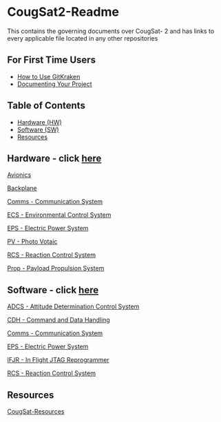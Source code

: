 # CougSat2-Readme
This contains the governing documents over CougSat- 2 and has links to every applicable file located in any other repositories

## For First Time Users ##
- [How to Use GitKraken](https://www.gitkraken.com/)
- [Documenting Your Project](https://github.com/CougsInSpace/Resources/blob/master/GitHub%20Resources/README.md)

## Table of Contents ##
- [Hardware (HW)](#hardware)
- [Software (SW)](#software)
- [Resources](#resources)

## Hardware - click [here](https://github.com/CougsInSpace/CougSat2-Hardware/tree/master)
[Avionics](https://github.com/CougsInSpace/CougSat2-Hardware/tree/master/ASVI%20HW%20-%20Avionics)

[Backplane](https://github.com/CougsInSpace/CougSat2-Hardware/tree/master/BM%20HW%20-%20Backplane%20Module)

[Comms - Communication System](https://github.com/CougsInSpace/CougSat2-Hardware/tree/master/Comms%20HW%20-%20Communication%20System)

[ECS - Environmental Control System](https://github.com/CougsInSpace/CougSat2-Hardware/tree/master/ECS%20HW%20-%20Environmental%20Control%20System)

[EPS - Electric Power System](https://github.com/CougsInSpace/CougSat2-Hardware/tree/master/EPS%20HW%20-%20Electric%20Power%20System)

[PV - Photo Votaic](https://github.com/CougsInSpace/CougSat2-Hardware/tree/master/PV%20HW%20-%20Photo%20Votaic)

[RCS - Reaction Control System](https://github.com/CougsInSpace/CougSat2-Hardware/tree/master/RCS%20HW%20-%20Reaction%20Control%20System)

[Prop - Payload Propulsion System](https://github.com/CougsInSpace/CougSat2-Hardware/tree/master/Prop%20HW%20-%20Payload%20Propulsion%20System)

## Software - click [here](https://github.com/CougsInSpace/CougSat2-Software/tree/master)
[ADCS - Attitude Determination Control System](https://github.com/CougsInSpace/CougSat2-Software/tree/master/ADCS%20SW%20-%20Attitude%20Detrmination%20Control%20System)

[CDH - Command and Data Handling](https://github.com/CougsInSpace/CougSat2-Software/tree/master/CDH%20SW%20-%20Command%20and%20Data%20Handling)

[Comms - Communication System](https://github.com/CougsInSpace/CougSat2-Software/tree/master/Comms%20SW%20-%20Communication%20System)

[EPS - Electric Power System](https://github.com/CougsInSpace/CougSat2-Software/tree/master/EPS%20SW%20-%20Electric%20Power%20System)

[IFJR - In Flight JTAG Reprogrammer]()

[RCS - Reaction Control System]()

## Resources ##
[CougSat-Resources](https://github.com/CougsInSpace/Resources)

